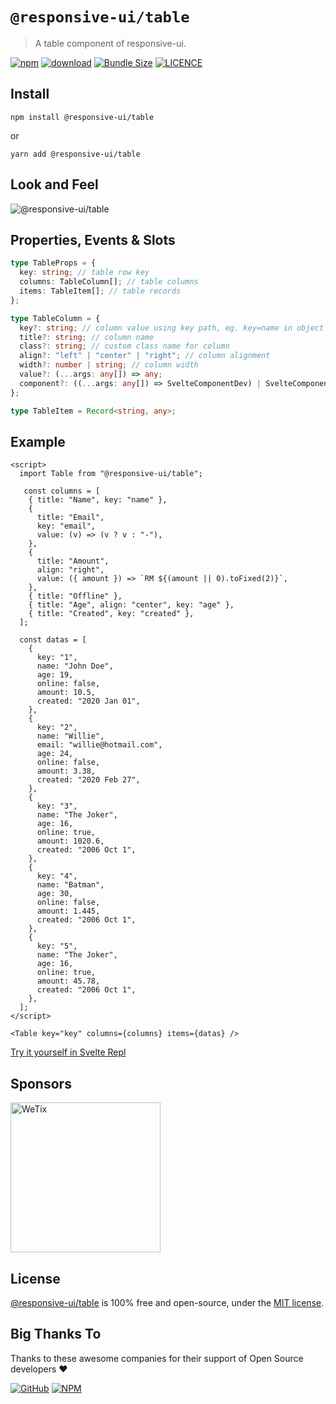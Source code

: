# `@responsive-ui/table`

> A table component of responsive-ui.

<p>

[![npm](https://img.shields.io/npm/v/@responsive-ui/table.svg)](https://www.npmjs.com/package/@responsive-ui/table)
[![download](https://img.shields.io/npm/dw/@responsive-ui/table.svg)](https://www.npmjs.com/package/@responsive-ui/table)
[![Bundle Size](https://badgen.net/bundlephobia/minzip/%40responsive-ui%2Ftable)](https://bundlephobia.com/result?p=@responsive-ui/table)
[![LICENCE](https://img.shields.io/github/license/wetix/responsive-ui)](https://github.com/wetix/responsive-ui/blob/master/LICENSE)

</p>

## Install

```console
npm install @responsive-ui/table
```

or

```console
yarn add @responsive-ui/table
```

## Look and Feel

<img src="https://user-images.githubusercontent.com/28108597/104023615-e1647e00-51fc-11eb-8600-989bf7245263.png"
alt="@responsive-ui/table" />

## Properties, Events & Slots

```ts
type TableProps = {
  key: string; // table row key
  columns: TableColumn[]; // table columns
  items: TableItem[]; // table records
};

type TableColumn = {
  key?: string; // column value using key path, eg. key=name in object { "name": "John" }
  title?: string; // column name
  class?: string; // custom class name for column
  align?: "left" | "center" | "right"; // column alignment
  width?: number | string; // column width
  value?: (...args: any[]) => any;
  component?: ((...args: any[]) => SvelteComponentDev) | SvelteComponentDev;
};

type TableItem = Record<string, any>;
```

## Example

```svelte
<script>
  import Table from "@responsive-ui/table";

   const columns = [
    { title: "Name", key: "name" },
    {
      title: "Email",
      key: "email",
      value: (v) => (v ? v : "-"),
    },
    {
      title: "Amount",
      align: "right",
      value: ({ amount }) => `RM ${(amount || 0).toFixed(2)}`,
    },
    { title: "Offline" },
    { title: "Age", align: "center", key: "age" },
    { title: "Created", key: "created" },
  ];

  const datas = [
    {
      key: "1",
      name: "John Doe",
      age: 19,
      online: false,
      amount: 10.5,
      created: "2020 Jan 01",
    },
    {
      key: "2",
      name: "Willie",
      email: "willie@hotmail.com",
      age: 24,
      online: false,
      amount: 3.38,
      created: "2020 Feb 27",
    },
    {
      key: "3",
      name: "The Joker",
      age: 16,
      online: true,
      amount: 1020.6,
      created: "2006 Oct 1",
    },
    {
      key: "4",
      name: "Batman",
      age: 30,
      online: false,
      amount: 1.445,
      created: "2006 Oct 1",
    },
    {
      key: "5",
      name: "The Joker",
      age: 16,
      online: true,
      amount: 45.78,
      created: "2006 Oct 1",
    },
  ];
</script>

<Table key="key" columns={columns} items={datas} />
```

[Try it yourself in Svelte Repl](https://svelte.dev/repl/201ffa5d9c80454f87918ea23535d088?version=3.31.2)

## Sponsors

<img src="https://asset.wetix.my/images/logo/wetix.png" alt="WeTix" width="240px">

## License

[@responsive-ui/table](https://github.com/wetix/responsive-ui/tree/master/components/table) is 100% free and open-source, under the [MIT license](https://github.com/wetix/responsive-ui/blob/master/LICENSE).

## Big Thanks To

Thanks to these awesome companies for their support of Open Source developers ❤

[![GitHub](https://jstools.dev/img/badges/github.svg)](https://github.com/open-source)
[![NPM](https://jstools.dev/img/badges/npm.svg)](https://www.npmjs.com/)
